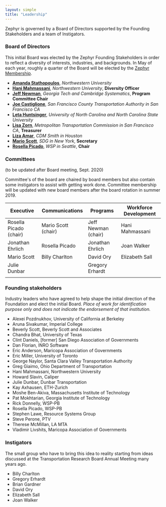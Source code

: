 ```yaml
---
layout: simple
title: "Leadership"
---
```


Zephyr is governed by a Board of Directors supported by the Founding Stakeholders and a team of Instigators.

### <i class="fa fa-institution" style="color:#{{ site.highlight-color }}" aria-hidden="true"></i> Board of Directors

This initial Board was elected by the Zephyr Founding Stakeholders in order to reflect a diversity of interests, industries, and backgrounds. In May of each year, roughly a quarter of the Board will be elected by the [Zephyr Membership](/members).

- **[Amanda Stathopoulos](https://www.linkedin.com/in/amanda-stathopoulos-682b5417/)**, _Northwestern University_
- **[Hani Mahmassani](https://www.linkedin.com/in/mahmassani/)**, _Northwestern University_, **Diversity Officer**
- **[Jeff Newman](https://www.newman.me/)**, _Georgia Tech and Cambridge Systematics_, **Program Committee Chair**
- **[Joe Castiglione](https://www.linkedin.com/in/joe-castiglione-7873aa11/)**, _San Francisco County Transportation Authority in San Francisco CA_
- **[Leta Huntsinger](https://www.linkedin.com/in/leta-huntsinger-phd-pe-016363a5/)**, _University of North Carolina and North Carolina State University_
- **[Lisa Zorn](https://www.linkedin.com/in/lisazorn/)**, _Metropolitan Transportation Commission in San Francisco CA_, **Treasurer**
- **[Liza Amar](https://www.linkedin.com/in/liza-amar/)**, _CDM Smith in Houston_
- **[Mario Scott](https://www.linkedin.com/in/mario-scott-38822917/)**, _SDG in New York_, **Secretary**
- **[Rosella Picado](https://www.linkedin.com/in/rosella-picado-265507)**, _WSP in Seattle_, **Chair**

### Committees

(to be updated after Board meeting, Sept. 2020)

Committee's of the board are chaired by board members but also contain some instigators to assist with getting work done. Committee membership will be updated with new board members after the board rotation in summer 2019.

| **Executive**          | **Communications**  | **Programs**        | **Workforce Development** |
| ---------------------- | ------------------- | ------------------- | ------------------------- |
| Rosella Picado (chair) | Mario Scott (chair) | Jeff Newman (chair) | Hani Mahmassani           |
| Jonathan Ehrlich       | Rosella Picado      | Jonathan Ehrlich    | Joan Walker               |
| Mario Scott            | Billy Charlton      | David Ory           | Elizabeth Sall            |
| Julie Dunbar           |                     | Gregory Erhardt     |                           |
|                        |                     |                     |                           |

### <i class="fa fa-users" style="color:#{{ site.highlight-color }}" aria-hidden="true"></i> Founding stakeholders

Industry leaders who have agreed to help shape the initial direction of the Foundation and elect the initial Board.
_Place of work for identification purpose only and does not indicate the endorsement of that institution._

- Alexei Pozdnukhov, University of California at Berkeley
- Aruna Sivakumar, Imperial College
- Beverly Scott, Beverly Scott and Associates
- Chandra Bhat, University of Texas
- Clint Daniels, [former] San Diego Association of Governments
- Dan Florian, INRO Software
- Eric Anderson, Maricopa Association of Governments
- Eric Miller, University of Toronto
- George Naylor, Santa Clara Valley Transportation Authority
- Greg Giaimo, Ohio Department of Transportation
- Hani Mahmassani, Northwestern University
- Howard Slavin, Caliper
- Julie Dunbar, Dunbar Transportation
- Kay Axhausen, ETH-Zurich
- Moshe Ben-Akiva, Massachusetts Institute of Technology
- Pat Mokhtarian, Georgia Institute of Technology
- Rick Donnelly, WSP-PB
- Rosella Picado, WSP-PB
- Stephen Lawe, Resource Systems Group
- Steve Perone, PTV
- Therese McMillan, LA MTA
- Vladimir Livshits, Maricopa Association of Governments

### <i class="fa fa-rocket" style="color:#{{ site.highlight-color }}" aria-hidden="true"></i> Instigators

The small group who have to bring this idea to reality starting from ideas discussed at the Transportation Research Board Annual Meeting many years ago.

- Billy Charlton
- Gregory Erhardt
- Brian Gardner
- David Ory
- Elizabeth Sall
- Joan Walker
